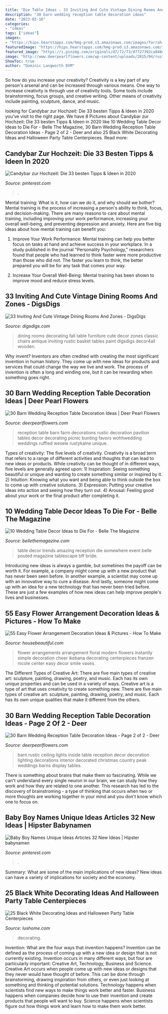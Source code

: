 ```yaml
---
title: "Die Table Ideas - 33 Inviting And Cute Vintage Dining Rooms And Zones"
description: "30 barn wedding reception table decoration ideas"
date: "2023-02-16"
categories:
- "ideas"
tags: ["ideas"]
images:
- "https://hips.hearstapps.com/hmg-prod.s3.amazonaws.com/images/farrah-sit-086-1552330188.jpg?crop=1xw:1xh;center,top&amp;resize=480:*"
featuredImage: "https://hips.hearstapps.com/hmg-prod.s3.amazonaws.com/images/farrah-sit-086-1552330188.jpg?crop=1xw:1xh;center,top&amp;resize=480:*"
featured_image: "https://i.pinimg.com/originals/d7/72/73/d7727392ca0484034b3cd7ddcd3e565c.jpg"
image: "http://www.deerpearlflowers.com/wp-content/uploads/2015/04/rustic-barn-wedding-reception-table-decor-ideas.jpg"
ShowToc: true
author: "Dominic Langworth DVM"
---
```



So how do you increase your creativity?
Creativity is a key part of any person's arsenal and can be increased through various means. One way to increase creativity is through use of creativity tools. Some tools include brainstorming, focus groups, and creative writing. Other means of creativity include painting, sculpture, dance, and music.

	

		
looking for Candybar zur Hochzeit: Die 33 besten Tipps &amp; Ideen in 2020 you've visit to the right page. We have 8 Pictures about Candybar zur Hochzeit: Die 33 besten Tipps &amp; Ideen in 2020 like 10 Wedding Table Decor Ideas to Die For - Belle The Magazine, 30 Barn Wedding Reception Table Decoration Ideas - Page 2 of 2 - Deer and also 25 Black White Decorating Ideas and Halloween Party Table Centerpieces. Read more:
		
    
## Candybar Zur Hochzeit: Die 33 Besten Tipps &amp; Ideen In 2020

<img loading=lazy src="https://i.pinimg.com/originals/d7/72/73/d7727392ca0484034b3cd7ddcd3e565c.jpg" onerror="this.onerror=null;this.src='https://tse2.mm.bing.net/th?id=OIP.LHy2GjlsH9d8fPUC9h2AVgHaLH&amp;pid=15.1';" alt="Candybar zur Hochzeit: Die 33 besten Tipps &amp; Ideen in 2020">

_Source: pinterest.com_

>. 

	

Mental training: What is it, how can we do it, and why should we bother?
Mental training is the process of increasing a person's ability to think, focus, and decision-making. There are many reasons to care about mental training, including improving your work performance, increasing your overall well-being, and preventing depression and anxiety. Here are five big ideas about how mental training can benefit you:
1. Improve Your Work Performance: Mental training can help you better focus on tasks at hand and achieve success in your workplace. In a study published in the journal "Personality Psychology," researchers found that people who had learned to think faster were more productive than those who did not. The faster you learn to think, the better prepared you will be for any task that comes your way.

2. Increase Your Overall Well-Being: Mental training has been shown to improve mood and reduce stress levels.

    
## 33 Inviting And Cute Vintage Dining Rooms And Zones - DigsDigs

<img loading=lazy src="http://www.digsdigs.com/photos/inspiring-and-cute-vintage-dining-rooms-and-zones-16-554x774.jpg" onerror="this.onerror=null;this.src='https://tse1.mm.bing.net/th?id=OIP.Fa-fV-wVj2lvsRwnsm7D1QHaKW&amp;pid=15.1';" alt="33 Inviting And Cute Vintage Dining Rooms And Zones - DigsDigs">

_Source: digsdigs.com_

>dining rooms decorating fall table furniture cute decor zones classic chairs antique inviting rustic basket tables paint digsdigs decor4all wooden. 

	

Why invent?
Inventors are often credited with creating the most significant invention in human history. They come up with new ideas for products and services that could change the way we live and work. The process of invention is often a long and winding one, but it can be rewarding when something goes right.

    
## 30 Barn Wedding Reception Table Decoration Ideas | Deer Pearl Flowers

<img loading=lazy src="http://www.deerpearlflowers.com/wp-content/uploads/2015/04/rustic-barn-wedding-reception-table-decor-ideas.jpg" onerror="this.onerror=null;this.src='https://tse1.mm.bing.net/th?id=OIP.kVE2ueOLRbzvwOYiyxdGnAHaLH&amp;pid=15.1';" alt="30 Barn Wedding Reception Table Decoration Ideas | Deer Pearl Flowers">

_Source: deerpearlflowers.com_

>reception table barn farm decorations rustic decoration pavilion tables decor decorating picnic bunting favors wohhwedding weddings ruffled wesele rustykalne unique. 

	

Types of creativity: The five levels of creativity.
Creativity is a broad term that refers to a range of different activities and thoughts that can lead to new ideas or products. While creativity can be thought of in different ways, five levels are generally agreed upon: 1) Inspiration: Seeing something beautiful or unique and wanting to create something similar or inspired by it. 
2) Intuition: Knowing what you want and being able to think outside the box to come up with creative solutions. 
3) Expression: Putting your creative ideas into action and seeing how they turn out. 
4) Arousal: Feeling good about your work or the final product after completing it.

    
## 10 Wedding Table Decor Ideas To Die For - Belle The Magazine

<img loading=lazy src="http://bellethemagazine.com/wp-content/uploads/2014/11/wedding-table-decor-ideas-31.jpg" onerror="this.onerror=null;this.src='https://tse1.mm.bing.net/th?id=OIP.jbNE3gFidGYXXPCr6BEqSgHaKH&amp;pid=15.1';" alt="10 Wedding Table Decor Ideas to Die For - Belle The Magazine">

_Source: bellethemagazine.com_

>table decor trends amazing reception die somewhere event belle pouted magazine tablescape bff bride. 

	

Introducing new ideas is always a gamble, but sometimes the payoff can be worth it. For example, a company might come up with a new product that has never been seen before. In another example, a scientist may come up with an innovative way to cure a disease. And lastly, someone might come up with an idea for a new technology that has never been tried before. These are just a few examples of how new ideas can help improve people's lives and businesses.

    
## 55 Easy Flower Arrangement Decoration Ideas &amp; Pictures - How To Make

<img loading=lazy src="https://hips.hearstapps.com/hmg-prod.s3.amazonaws.com/images/farrah-sit-086-1552330188.jpg?crop=1xw:1xh;center,top&amp;resize=480:*" onerror="this.onerror=null;this.src='https://tse2.mm.bing.net/th?id=OIP.QqX1Nu8s33xXvRIP-pVkHAHaLH&amp;pid=15.1';" alt="55 Easy Flower Arrangement Decoration Ideas &amp; Pictures - How To Make">

_Source: housebeautiful.com_

>flower arrangements arrangement floral modern flowers instantly simple decoration cheer ikebana decorating centerpieces franzen nicole center easy decor smile vases. 

	

The Different Types of Creative Art: There are five main types of creative art: sculpture, painting, drawing, poetry, and music. Each has its own unique properties and can be used in a variety of ways.
Creative art is a type of art that uses creativity to create something new. There are five main types of creative art: sculpture, painting, drawing, poetry, and music. Each has its own unique qualities that make it different from the others.

    
## 30 Barn Wedding Reception Table Decoration Ideas - Page 2 Of 2 - Deer

<img loading=lazy src="https://www.deerpearlflowers.com/wp-content/uploads/2015/04/Inside-a-Rustic-Barn-Wedding-Decorated-With-Fabulous-Ceiling-Lights.jpg" onerror="this.onerror=null;this.src='https://tse3.mm.bing.net/th?id=OIP.MoyR4A-5ZnqOsbVHNL8zNAHaKV&amp;pid=15.1';" alt="30 Barn Wedding Reception Table Decoration Ideas - Page 2 of 2 - Deer">

_Source: deerpearlflowers.com_

>barn rustic ceiling lights inside table reception decor decoration lighting decorations interior decorated christmas country peak weddings barns display tables. 

	

There is something about brains that make them so fascinating. While we can't understand every single neuron in our brain, we can study how they work and how they are related to one another. This research has led to the discovery of brainstroming - a type of thinking that occurs when two or more thoughts are working together in your mind and you don't know which one to focus on.

    
## Baby Boy Names Unique Ideas Articles 32 New Ideas | Hipster Babynamen

<img loading=lazy src="https://i.pinimg.com/736x/fe/99/fa/fe99fae8ebb003fb47636c350758416f.jpg" onerror="this.onerror=null;this.src='https://tse4.mm.bing.net/th?id=OIP.bTopdogDXd2rPR8-uC8nBAAAAA&amp;pid=15.1';" alt="Baby Boy Names Unique Ideas Articles 32 New Ideas | Hipster babynamen">

_Source: pinterest.com_

>. 

	

Summary: What are some of the main implications of new ideas?
New ideas can have a variety of implications for society and the economy.

    
## 25 Black White Decorating Ideas And Halloween Party Table Centerpieces

<img loading=lazy src="https://www.lushome.com/wp-content/uploads/2013/10/black-white-decor-halloween-ideas-11.jpg" onerror="this.onerror=null;this.src='https://tse4.mm.bing.net/th?id=OIP.G01WjTHQRo-sIry2VzQjUQAAAA&amp;pid=15.1';" alt="25 Black White Decorating Ideas and Halloween Party Table Centerpieces">

_Source: lushome.com_

>decorating. 

	

Invention: What are the four ways that invention happens?
Invention can be defined as the process of coming up with a new idea or design that is not currently existing. Invention occurs in many different ways, but four are particularly important: Creative Art, Technology, Business and Science. 
Creative Art occurs when people come up with new ideas or designs that they never would have thought of before. This can be done through brainstorming, drawing inspiration from others, or even just looking at something and thinking of potential solutions. Technology happens when scientists find new ways to make things work better and faster. Business happens when companies decide how to use their invention and create products that people will want to buy. Science happens when scientists figure out how things work and learn how to make them work better.


